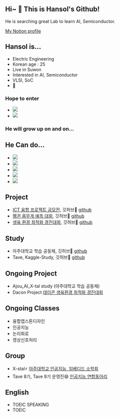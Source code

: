 ## Hi~ 👋 This is Hansol's Github!

He is searching great Lab to learn AI, Semiconductor.

[My Notion profile](https://guttural-file-f46.notion.site/Hansol-s-Profile-48f43ef45e1e4d89a412ac6d00c98c73)

## Hansol is...
- Electric Engineering
- Korean age : 25
- Live in Suwon
- Interested in AI, Semiconductor
- VLSI, SoC
- 🤔


### Hope to enter 
- <img src="https://img.shields.io/badge/Samsung-050505?style=flat-square&logo=Samsung&logoColor=white"/>
- <img src="https://img.shields.io/badge/LG-ed0707?style=flat-square&logo=LG&logoColor=white"/>

### He will grow up on and on...

## He Can do...
- <img src="https://img.shields.io/badge/Python-112fd9?style=flat-square&logo=Python&logoColor=white"/>
- <img src="https://img.shields.io/badge/Matlab-d62d1e?style=flat-square&logo=&logoColor=white"/> 
- <img src="https://img.shields.io/badge/C++-4d640?style=flat-square&logo=C%2B%2B&logoColor=white"/>
- <img src="https://img.shields.io/badge/R-3776AB?style=flat-square&logo=R&logoColor=white">
- <img src="https://img.shields.io/badge/Verilog-3776AB?style=flat-square&logo=R&logoColor=white">

## Project
- [ICT 융합 프로젝트 공모전](https://www.all-con.co.kr/view/contest/474641), 깃허브🌱 [github](https://github.com/hansollasido/Chat_bot)
- [펭귄 몸무게 예측 대회](https://dacon.io/competitions/official/235862/overview/description), 깃허브🌱 [github](https://github.com/hansollasido/penguin)
- [생육 환경 최적화 경진대회](https://dacon.io/competitions/official/235897/overview/description), 깃허브🌱 [github](https://github.com/hansollasido/dacon_plant)

## Study
- 아주대학교 학습 공동체, 깃허브🌱 [github](https://github.com/hansollasido/X_stal_study)
- Tave, Kaggle-Study, 깃허브🌱 [github](https://github.com/T-aggle/Tave-kaggle-study)

## Ongoing Project
- Ajou_AI_X-tal study (아주대학교 학습 공동체)
- Dacon Project [데이콘 생육환경 최적화 경진대회](https://dacon.io/competitions/official/235897/overview/description)

## Ongoing Classes
- 융합캡스톤디자인
- 인공지능
- 논리회로
- 영상신호처리

## Group
- X-stal⚡ [아주대학교 인공지능, 임베디드 소학회](https://www.youtube.com/channel/UCyWvti9qQ77U5NDiSND_X2g)
- Tave 8기, Tave 9기 운영진😄 [인공지능 연합동아리](https://www.instagram.com/tave_wave/?hl=en)

## English
- TOEIC SPEAKING
- TOEIC


<!--
**hansollasido/hansollasido** is a ✨ _special_ ✨ repository because its `README.md` (this file) appears on your GitHub profile.

Here are some ideas to get you started:

- 🔭 I’m currently working on ...
- 🌱 I’m currently learning ...
- 👯 I’m looking to collaborate on ...
- 🤔 I’m looking for help with ...
- 💬 Ask me about ...
- 📫 How to reach me: ...
- 😄 Pronouns: ...
- ⚡ Fun fact: ...
-->
